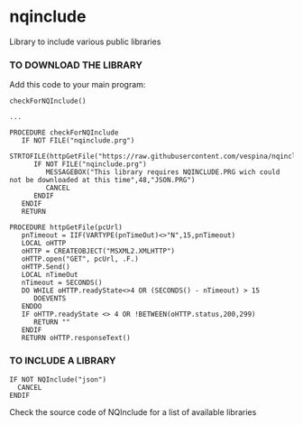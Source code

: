 # nqinclude
Library to include various public libraries


### TO DOWNLOAD THE LIBRARY

Add this code to your main program:


    checkForNQInclude()

    ...
    
    PROCEDURE checkForNQInclude
       IF NOT FILE("nqinclude.prg")
          STRTOFILE(httpGetFile("https://raw.githubusercontent.com/vespina/nqinclude/main/nqinclude.prg"),"nqinclude.prg")
          IF NOT FILE("nqinclude.prg")
             MESSAGEBOX("This library requires NQINCLUDE.PRG wich could not be downloaded at this time",48,"JSON.PRG")
             CANCEL
          ENDIF
       ENDIF
       RETURN
	
    PROCEDURE httpGetFile(pcUrl)
       pnTimeout = IIF(VARTYPE(pnTimeOut)<>"N",15,pnTimeout) 	
       LOCAL oHTTP
       oHTTP = CREATEOBJECT("MSXML2.XMLHTTP")
       oHTTP.open("GET", pcUrl, .F.)
       oHTTP.Send()
       LOCAL nTimeOut
       nTimeout = SECONDS()
       DO WHILE oHTTP.readyState<>4 OR (SECONDS() - nTimeout) > 15
          DOEVENTS
       ENDDO
       IF oHTTP.readyState <> 4 OR !BETWEEN(oHTTP.status,200,299)
          RETURN ""
       ENDIF 
       RETURN oHTTP.responseText()

    
### TO INCLUDE A LIBRARY

    IF NOT NQInclude("json")
      CANCEL
    ENDIF
    
    
Check the source code of NQInclude for a list of available libraries
